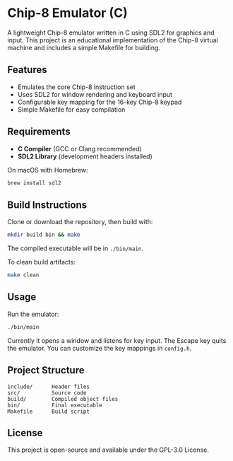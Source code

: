 # Chip-8 Emulator (C)

A lightweight Chip-8 emulator written in C using SDL2 for graphics and input. This project is an educational implementation of the Chip-8 virtual machine and includes a simple Makefile for building.

## Features

* Emulates the core Chip-8 instruction set
* Uses SDL2 for window rendering and keyboard input
* Configurable key mapping for the 16-key Chip-8 keypad
* Simple Makefile for easy compilation

## Requirements

* **C Compiler** (GCC or Clang recommended)
* **SDL2 Library** (development headers installed)

On macOS with Homebrew:

```bash
brew install sdl2
```

## Build Instructions

Clone or download the repository, then build with:

```bash
mkdir build bin && make
```

The compiled executable will be in `./bin/main`.

To clean build artifacts:

```bash
make clean
```

## Usage

Run the emulator:

```bash
./bin/main
```

Currently it opens a window and listens for key input. The Escape key quits the emulator. You can customize the key mappings in `config.h`.

## Project Structure

```
include/      Header files  
src/          Source code  
build/        Compiled object files  
bin/          Final executable  
Makefile      Build script  
```

## License

This project is open-source and available under the GPL-3.0 License.
